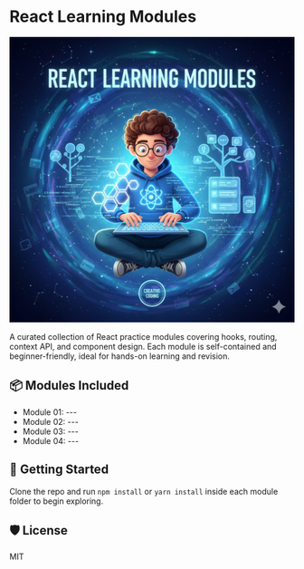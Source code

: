 # React Learning Modules

<p align="center">
  <img src="./banner.png" alt="Banner" width="600"/>
</p>


A curated collection of React practice modules covering hooks, routing, context API, and component design. Each module is self-contained and beginner-friendly, ideal for hands-on learning and revision.

## 📦 Modules Included
- Module 01: ---
- Module 02: ---
- Module 03: ---
- Module 04: ---

## 🚀 Getting Started
Clone the repo and run `npm install` or `yarn install` inside each module folder to begin exploring.

## 🛡️ License
MIT
